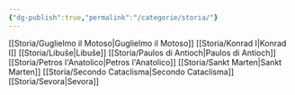 ```yaml
---
{"dg-publish":true,"permalink":"/categorie/storia/"}
---
```


[[Storia/Guglielmo il Motoso\|Guglielmo il Motoso]] 
[[Storia/Konrad I\|Konrad I]]
[[Storia/Libuše\|Libuše]] 
[[Storia/Paulos di Antioch\|Paulos di Antioch]] 
[[Storia/Petros l'Anatolico\|Petros l'Anatolico]] 
[[Storia/Sankt Marten\|Sankt Marten]] 
[[Storia/Secondo Cataclisma\|Secondo Cataclisma]] 
[[Storia/Sevora\|Sevora]]